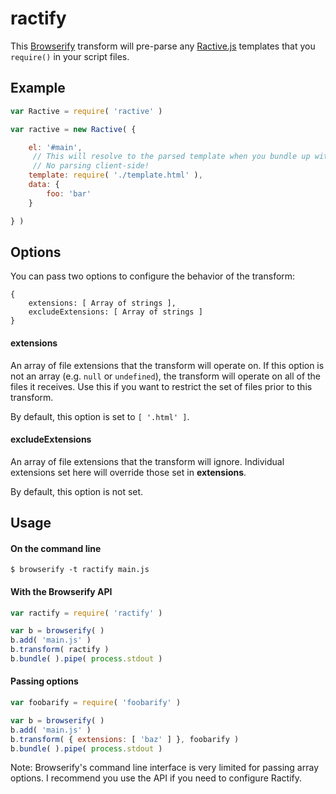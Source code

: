 # ractify

This [Browserify](https://github.com/substack/node-browserify) transform will pre-parse any [Ractive.js](https://github.com/ractivejs/ractive) templates that you `require()` in your script files.

## Example

```javascript
var Ractive = require( 'ractive' )

var ractive = new Ractive( {

    el: '#main',
     // This will resolve to the parsed template when you bundle up with Browserify.
     // No parsing client-side!
    template: require( './template.html' ),
    data: {
        foo: 'bar'
    }

} )
```

## Options

You can pass two options to configure the behavior of the transform:

```
{
    extensions: [ Array of strings ],
    excludeExtensions: [ Array of strings ]
}
```

#### extensions

An array of file extensions that the transform will operate on. If this option is not an array (e.g. `null` or `undefined`), the transform will operate on all of the files it receives. Use this if you want to restrict the set of files prior to this transform.

By default, this option is set to `[ '.html' ]`.

#### excludeExtensions

An array of file extensions that the transform will ignore. Individual extensions set here will override those set in **extensions**.

By default, this option is not set.

## Usage

#### On the command line 

```shell
$ browserify -t ractify main.js
```

#### With the Browserify API

```javascript
var ractify = require( 'ractify' )

var b = browserify( )
b.add( 'main.js' )
b.transform( ractify )
b.bundle( ).pipe( process.stdout )
```

#### Passing options

```javascript
var foobarify = require( 'foobarify' )

var b = browserify( )
b.add( 'main.js' )
b.transform( { extensions: [ 'baz' ] }, foobarify )
b.bundle( ).pipe( process.stdout )
```

Note: Browserify's command line interface is very limited for passing array options. I recommend you use the API if you need to configure Ractify.
